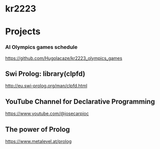 # kr2223

# Projects
### AI Olympics games schedule
https://github.com/Hugolacaze/kr2223_olympics_games


## Swi Prolog: library(clpfd)
http://eu.swi-prolog.org/man/clpfd.html

## YouTube Channel for Declarative Programming
https://www.youtube.com/@josecarpioc

## The power of Prolog
https://www.metalevel.at/prolog

